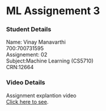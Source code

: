 # ML Assignement 3
 
 ### Student Details
 Name: Vinay Manavarthi <br/>
 700:700731595 <br/>
 Assignement: 02 <br/>
 Subject:Machine Learning (CS5710) <br/>
 CRN:12664 <br/>
 
 ### Video Details 
Assignment explantion video <br/> [Click here to see](https://drive.google.com/file/d/1qnCuzv-GdIVBog5cFhumpW1OTcrc5Iur/view?usp=sharing).
 
